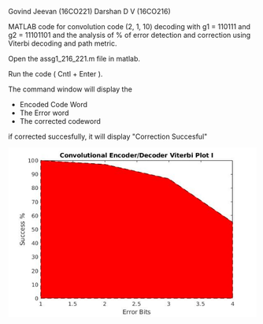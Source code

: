 Govind Jeevan (16CO221)
Darshan D V (16CO216)

MATLAB code for  convolution code (2, 1, 10) decoding with g1 = 110111 and g2  =  11101101  and  the  analysis  of  %  of  error  detection  and  correction  using Viterbi decoding and path metric.

Open the assg1_216_221.m file in matlab.

Run the code ( Cntl + Enter ).

The command window will display the

- Encoded Code Word
- The Error word
- The corrected codeword

if corrected succesfully, it will display "Correction Succesful"

![Plot](Viterbi.jpg)
